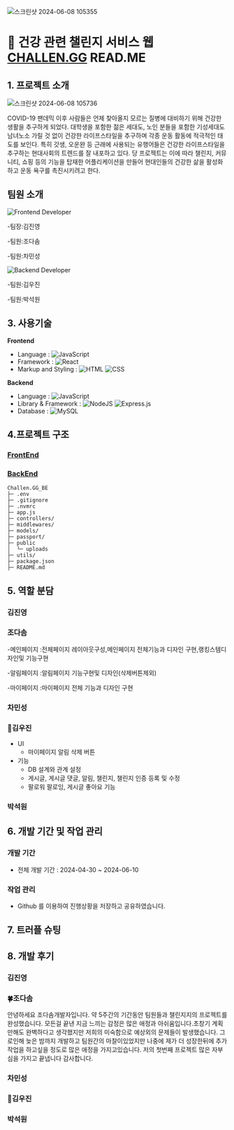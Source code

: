 ![스크린샷 2024-06-08 105355](https://github.com/JOY-org/.github/assets/159886707/9ebefbf9-5b93-4b31-9768-f01833e3f4af)
# 💪 건강 관련 챌린지 서비스 웹 [CHALLEN.GG](https://github.com/JOY-org/CHALLEN.GG_DOC) READ.ME

## 1. 프로젝트 소개 
![스크린샷 2024-06-08 105736](https://github.com/JOY-org/.github/assets/159886707/17a35421-814b-4325-8d9d-44600faffc1b)

COVID-19 팬데믹 이후 사람들은 언제 찾아올지 모르는 질병에 대비하기 위해 건강한 생활을 추구하게 되었다. 대학생을 포함한 젊은 세대도, 노인 분들을 포함한 기성세대도 남녀노소 가릴 것 없이 건강한 라이프스타일을 추구하며 각종 운동 활동에 적극적인 태도를 보인다. 특히 갓생, 오운완 등 근래에 사용되는 유행어들은 건강한 라이프스타일을 추구하는 현대사회의 트렌드를 잘 내포하고 있다. 당 프로젝트는 이에 따라 챌린지, 커뮤니티, 쇼핑 등의 기능을 탑재한 어플리케이션을 만들어 현대인들의 건강한 삶을 활성화하고 운동 욕구를 촉진시키려고 한다.
## 팀원 소개
![Frontend Developer](https://img.shields.io/badge/Frontend-Developer-blue?style=for-the-badge&logo=react&logoColor=white) 

-팀장:김진영

-팀원:조다솜

-팀원:차민성

 ![Backend Developer](https://img.shields.io/badge/Backend-Developer-green?style=for-the-badge&logo=node.js&logoColor=white)
 
-팀원:김우진

-팀원:박석원

## 3. 사용기술 
**Frontend**
- Language :
  ![JavaScript](https://img.shields.io/badge/JavaScript-F7DF1E?style=for-the-badge&logo=JavaScript&logoColor=white)
- Framework :
  ![React](https://img.shields.io/badge/React-20232A?style=for-the-badge&logo=react&logoColor=61DAFB)
- Markup and Styling :
  ![HTML](https://img.shields.io/badge/HTML-E34F26?style=for-the-badge&logo=html5&logoColor=white)
  ![CSS](https://img.shields.io/badge/CSS-1572B6?style=for-the-badge&logo=css3&logoColor=white)

**Backend**
- Language :
  ![JavaScript](https://img.shields.io/badge/JavaScript-F7DF1E?style=for-the-badge&logo=JavaScript&logoColor=white)
- Library & Framework :
  ![NodeJS](https://img.shields.io/badge/Node.js-6DA55F?style=for-the-badge&logo=node.js&logoColor=white)
  ![Express.js](https://img.shields.io/badge/Express.js-404d59?style=for-the-badge&logo=express&logoColor=61DAFB)
- Database :
  ![MySQL](https://img.shields.io/badge/MySQL-4479A1.svg?style=for-the-badge&logo=mysql&logoColor=white)

## 4.프로젝트 구조
### [FrontEnd](https://github.com/JOY-org/CHALLEN.GG_FE)
### [BackEnd](https://github.com/JOY-org/CHALLEN.GG_BE)
```
Challen.GG_BE
├─ .env
├─ .gitignore
├─ .nvmrc
├─ app.js
├─ controllers/
├─ middlewares/
├─ models/
├─ passport/
├─ public
│  └─ uploads
├─ utils/
├─ package.json
├─ README.md
```
## 5. 역할 분담
### 김진영
### 조다솜
  -메인페이지
    :전체페이지 레이아웃구성,메인페이지 전체기능과 디자인 구현,랭킹스템디자인및 기능구현    
  
  -알림페이지
    :알림페이지 기능구현및 디자인(삭제버튼제외)

  -마이페이지
   :마이페이지 전체 기능과 디자인 구현
   
### 차민성
### 🐥김우진
  - UI<br />
    - 마이페이지 알림 삭제 버튼
  - 기능<br />
    -  DB 설계와 관계 설정<br />
    -  게시글, 게시글 댓글, 알림, 챌린지, 챌린지 인증 등록 및 수정<br />
    -  팔로워 팔로잉, 게시글 좋아요 기능  <br />
### 박석원
## 6. 개발 기간 및 작업 관리
### 개발 기간
  - 전체 개발 기간 : 2024-04-30 ~ 2024-06-10
### 작업 관리
  - Github 를 이용하여 진행상황을 저장하고 공유하였습니다.
## 7. 트러플 슈팅
## 8. 개발 후기
### 김진영
### 🍀조다솜
  안녕하세요 조다솜개발자입니다. 약 5주간의 기간동안 팀원들과 챌린지지의 프로젝트를 완성했습니다. 모든걸 끝낸 지금 느끼는 감정은 많은 애정과 아쉬움입니다.초창기 계획만해도 완벽하다고 생각했지만 저희의 미숙함으로 예상외의 문제들이 발생했습니다. 그로인해 늦은 밤까지 개발하고 팀원간의 마찰이있었지만 나중에 제가 더 성장한뒤에 추가 작업을 하고싶을 정도로 많은 애정을 가지고있습니다. 저의 첫번째 프로젝트 많은 자부심을 가지고 끝냅니다 감사합니다.
### 차민성
### 🐥김우진
### 박석원

